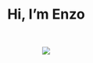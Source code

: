 <h1 align="center">Hi, I’m Enzo</h1>

<br>

<p align="center">
  <a src="https://discord.com/users/477262434223259648">
    <img align="center" src="https://lanyard.cnrad.dev/api/477262434223259648"/>
  </a> 
</p>
